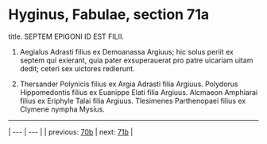 # Hyginus, Fabulae, section 71a

title. SEPTEM EPIGONI ID EST FILII.



1. Aegialus Adrasti filius ex Demoanassa Argiuus; hic solus periit ex septem qui exierant, quia pater exsuperauerat pro patre uicariam uitam dedit; ceteri sex uictores redierunt.



2. Thersander Polynicis filius ex Argia Adrasti filia Argiuus. Polydorus Hippomedontis filius ex Euanippe Elati filia Argiuus. Alcmaeon Amphiarai filius ex Eriphyle Talai filia Argiuus. Tlesimenes Parthenopaei filius ex Clymene nympha Mysius.



---

| --- | --- |
| previous: [70b](../70b/) | next: [71b](../71b/) |